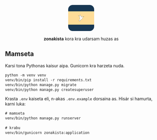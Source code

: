 <div align="center">
<div><img height="86" src="zonakista/static/vedia-rounded.png"/></div>
<p></p>

**zonakista** kora kra udarsam huzas as
</div>

## Mamseta
Karsi tona Pythonas kaisur aipa. Gunicorn kra harzeta nuda.
```
python -m venv venv
venv/bin/pip install -r requirements.txt
venv/bin/python manage.py migrate
venv/bin/python manage.py createsuperuser
```

Krasta `.env` kaiseta eli, n-akas `.env.example` dorsaina as.
Hisár si hamurta, karni luka:
```
# mamseta
venv/bin/python manage.py runserver

# krabu
venv/bin/gunicorn zonakista:application
```